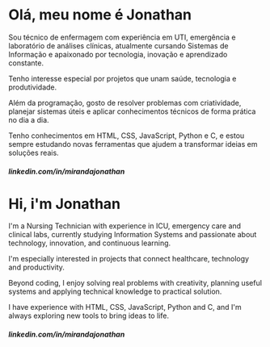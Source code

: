 # Olá, meu nome é Jonathan

Sou técnico de enfermagem com experiência em UTI, emergência e laboratório de análises clínicas, atualmente cursando Sistemas de Informação e apaixonado por tecnologia, inovação e aprendizado constante.

Tenho interesse especial por projetos que unam saúde, tecnologia e produtividade.

Além da programação, gosto de resolver problemas com criatividade, planejar sistemas úteis e aplicar conhecimentos técnicos de forma prática no dia a dia.

Tenho conhecimentos em HTML, CSS, JavaScript, Python e C, e estou sempre estudando novas ferramentas que ajudem a transformar ideias em soluções reais.

##### linkedin.com/in/mirandajonathan


# Hi, i'm Jonathan

I'm a Nursing Technician with experience in ICU, emergency care and clinical labs, currently studying Information Systems and passionate about technology, innovation, and continuous learning.

I'm especially interested in projects that connect healthcare, technology and productivity.

Beyond coding, I enjoy solving real problems with creativity, planning useful systems and applying technical knowledge to practical solution.

I have experience with HTML, CSS, JavaScript, Python and C, and I'm always exploring new tools to bring ideas to life.

##### linkedin.com/in/mirandajonathan
